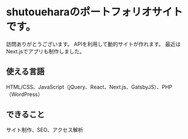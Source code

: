 # shutoueharaのポートフォリオサイトです。
訪問ありがとうございます。
APIを利用して動的サイトが作れます。
最近はNext.jsでアプリも制作しました。

## 使える言語
HTML/CSS、JavaScript（jQuery、React、Next.js、GatsbyJS）、PHP（WordPress）

## できること
サイト制作、SEO、アクセス解析
